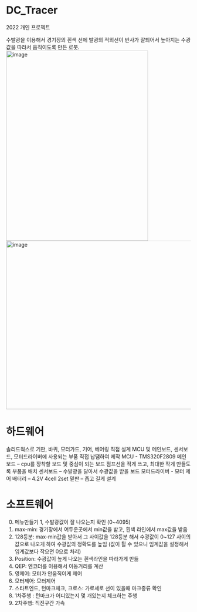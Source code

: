 # DC_Tracer
2022 개인 프로젝트

수발광을 이용해서 경기장의 흰색 선에 발광의 적외선이 반사가 잘되어서 높아지는 수광값을 따라서 움직이도록 만든 로봇.
<img width="387" height="517" alt="image" src="https://github.com/user-attachments/assets/fa03974a-c2dc-4ae2-a4c3-a0472be90d28" />
<img width="1039" height="458" alt="image" src="https://github.com/user-attachments/assets/bc5d3ae2-6959-424d-9f4c-2edce531ae50" />

# 하드웨어
솔리드웍스로 기판, 바퀴, 모터가드, 기어, 베어링 직접 설계
MCU 및 메인보드, 센서보드, 모터드라이버에 사용되는 부품 직접 납땜하여 제작
MCU - TMS320F2809
메인보드 – cpu를 장착할 보드 및 중심이 되는 보드 점프선을 적게 쓰고, 최대한 작게 만들도록 부품을 배치
센서보드 – 수발광을 달아서 수광값을 받을 보드
모터드라이버 - 모터 제어
배터리 – 4.2V  4cell 2set
밑판 – 좁고 길게 설계

# 소프트웨어
0. 메뉴만들기
1, 수발광값이 잘 나오는지 확인 (0~4095)
2. max-min: 경기장에서 어두운곳에서 min값을 받고, 흰색 라인에서 max값을 받음 
3. 128등분: max-min값을 받아서 그 사이값을 128등분 해서 수광값이 0~127 사이의 값으로 나오게 하여 수광값의 정확도를 높임  (값이 튈 수 있으니 임계값을 설정해서 임계값보다 작으면 0으로 처리)
4. Position: 수광값이 높게 나오는 흰색라인을 따라가게 만듦 
5. QEP: 엔코더를 이용해서 이동거리를 계산
6. 영제어: 모터가 안움직이게 제어
7. 모터제어: 모터제어
8. 스타트엔드, 턴마크체크, 크로스: 가로세로 선이 있을때 마크종류 확인 
9. 1차주행 : 턴마크가 어디있는지 몇 개있는지 체크하는 주행
10. 2차주행: 직진구간 가속
